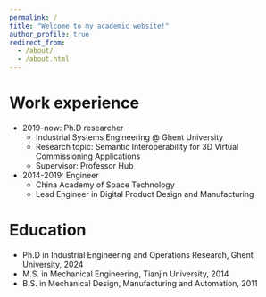 ```yaml
---
permalink: /
title: "Welcome to my academic website!"
author_profile: true
redirect_from: 
  - /about/
  - /about.html
---
```


Work experience
======
* 2019-now: Ph.D researcher
  * Industrial Systems Engineering @ Ghent University
  * Research topic: Semantic Interoperability for 3D Virtual Commissioning Applications
  * Supervisor: Professor Hub
* 2014-2019: Engineer
  * China Academy of Space Technology
  * Lead Engineer in Digital Product Design and Manufacturing
 
Education
======
* Ph.D in Industrial Engineering and Operations Research, Ghent University, 2024
* M.S. in Mechanical Engineering, Tianjin University, 2014
* B.S. in Mechanical Design, Manufacturing and Automation, 2011


